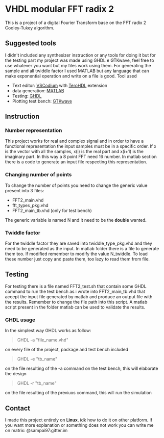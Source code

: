 # VHDL modular FFT radix 2

This is a project of a digital Fourier Transform base on the FFT radix 2 Cooley-Tukey algorithm.

## Suggested tools

I didn't included any synthesizer instruction or any tools for doing it but for the testing part my project was made using GHDL e GTKwave, feel free to use whatever you want but my files work using them. For generating the sample and all twiddle factor I used MATLAB but any language that can make exponential operation and write on a file is good. Tool used

- Text editor: [VSCodium](https://vscodium.com/) with [TeroHDL](https://terostechnology.github.io/terosHDLdoc/) extension
- data generation: [MATLAB](https://www.mathworks.com/)
- Testing: [GHDL](https://github.com/ghdl/ghdl)
- Plotting test bench: [GTKwave](https://gtkwave.sourceforge.net/)

## Instruction

### Number representation

This project works for real and complex signal and in order to have a functional representation the input samples must be in a specific order. If x is the vector with all the samples, x(i) is the real part and x(i+1) is the imaginary part. In this way a 8 point FFT need 16 number. In matlab section there is a code to generate an input file respecting this representation.

### Changing number of points

To change the number of points you need to change the generic value present into 3 files: 

- FFT2_main.vhd
- fft_types_pkg.vhd
- FFT2_main_tb.vhd (only for test bench)

The generic variable is named N and it need to be the **double** wanted. 

### Twiddle factor

For the twiddle factor they are saved into twiddle_type_pkg.vhd and they need to be generated as the input. In matlab folder there is a file to generate them too. If modified remember to modify the value N_twiddle. To load these number just copy and paste them, too lazy to read them from file.

## Testing

For testing there is a file named FFT2_test.sh that contain some GHDL command to run the test bench as i wrote into FFT2_main_tb.vhd that accept the input file generated by matlab and produce an output file with the results. Remember to change the file path into this script. A matlab script present in the folder matlab can be used to validate the results.

### GHDL usage

In the simplest way GHDL works as follow:

> GHDL -a "file_name.vhd"

on every file of the project, package and test bench included

> GHDL -e "tb_name"

on the file resulting of the -a command on the test bench, this will elaborate the design

> GHDL -r "tb_name"

on the file resulting of the previuos command, this will run the simulation

## Contact

I made this project entirely on **Linux**, idk how to do it on other platform. If you want more explanation or something does not work you can write me on matrix: @sampai97:gitter.im
